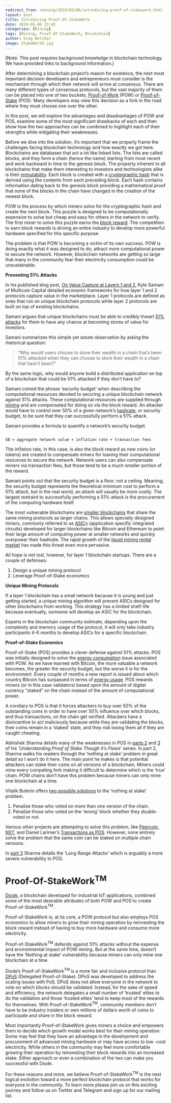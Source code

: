 ```yaml
---
redirect_from: /mining/2019/05/06/introducing-proof-of-stakework.html
layout: post
title: Introducing Proof-Of-StakeWork
date: 2019-05-06 13:42
categories: [Mining]
tags: [Mining, Proof-Of-StakeWork, Blockchain]
author: Greg Belcher
image: StakeWork0.jpg
---
```


[Note: This post requires background knowledge in blockchain technology. We have provided links to background information.]

After determining a blockchain project’s reason for existence, the next most important decision developers and entrepreneurs must consider is the mechanism through which their network will arrive at consensus. There are many different types of consensus protocols, but the vast majority of them can be placed into one of two buckets, [Proof-of-Work](https://cointelegraph.com/explained/proof-of-work-explained) (POW) or [Proof-of-Stake](https://hackernoon.com/what-is-proof-of-stake-8e0433018256) (POS). Many developers may view this decision as a fork in the road where they must choose one over the other.

In this post, we will explore the advantages and disadvantages of POW and POS, examine some of the most significant drawbacks of each and then show how the two approaches can be combined to highlight each of their strengths while mitigating their weaknesses.

Before we dive into the solution, it’s important that we properly frame the challenges facing blockchain technology and how exactly we got here. Blockchains are databases that act a lot like linked lists. The lists are called blocks, and they form a chain (hence the name) starting from most recent and work backward in time to the genesis block. The property inherent to all blockchains that make them interesting to investors and technologists alike is their [immutability](https://bitsonblocks.net/2016/02/29/a-gentle-introduction-to-immutability-of-blockchains/). Each block is created with a [cryptographic hash](https://hackernoon.com/cryptographic-hashing-c25da23609c3) that is derived using the contents from each preceding block. Each hash contains information dating back to the genesis block providing a mathematical proof that none of the blocks in the chain have changed in the creation of the newest block.

POW is the process by which miners solve for the cryptographic hash and create the next block. This puzzle is designed to be computationally expensive to solve but cheap and easy for others in the network to verify. The first miner to solve this puzzle earns the [block reward](https://www.investopedia.com/terms/b/block-reward.asp). The competition to earn block rewards is driving an entire industry to develop more powerful hardware specified for this specific purpose.

The problem is that POW is becoming a victim of its own success. POW is doing exactly what it was designed to do; attract more computational power to secure the network. However, blockchain networks are getting so large that many in the community fear their electricity consumption could be unsustainable.

**Preventing 51% Attacks**

In his published blog post, [On Value Capture at Layers 1 and 2](https://multicoin.capital/2019/03/14/on-value-capture-at-layers-1-and-2/), Kyle Samani of Multicoin Capital detailed economic frameworks for how layer 1 and 2 protocols capture value in the marketplace. Layer 1 protocols are defined as ones that run on unique blockchain protocols while layer 2 protocols are built on top of existing blockchains. 

Samani argues that unique blockchains must be able to credibly thwart [51% attacks](https://www.investopedia.com/terms/1/51-attack.asp) for them to have any chance at becoming stores of value for investors.

Samani summarizes this simple yet astute observation by asking the rhetorical question: 

<blockquote>
“Why would users choose to store their wealth in a chain that’s been 51% attacked when they can choose to store their wealth in a chain that hasn’t been?”
</blockquote>

By the same logic, why would anyone build a distributed application on top of a blockchain that could be 51% attacked if they don’t have to?

Samani coined the phrase ‘security budget’ when describing the computational resources devoted to securing a unique blockchain network against 51% attacks. These computational resources are supplied through [mining](https://www.investopedia.com/tech/how-does-bitcoin-mining-work/) and are compensated for doing so via the block reward. An attacker would have to control over 50% of a given network’s [hashrate](https://www.hashgains.com/wiki/h/what-is-hash-rate), or security budget, to be sure that they can successfully perform a 51% attack.

Samani provides a formula to quantify a network’s security budget.

<code>
SB = aggregate network value &times; inflation rate + transaction fees
</code>

The inflation rate, in this case, is also the block reward as new coins (or tokens) are created to compensate miners for loaning their computational resources to secure the network. Network users can also compensate miners via transaction fees, but those tend to be a much smaller portion of the reward.

Samani points out that the security budget is a floor, not a ceiling. Meaning, the security budget represents the theoretical minimum cost to perform a 51% attack, but in the real world, an attack will usually be more costly. The largest restraint to successfully performing a 51% attack is the procurement of the computing hardware itself. 

The most vulnerable blockchains are [smaller blockchains](https://www.coindesk.com/blockchains-feared-51-attack-now-becoming-regular) that share the same mining protocols as larger chains. This allows specially designed miners, commonly referred to as [ASIC](https://en.bitcoin.it/wiki/ASIC)s (application specific integrated circuits) developed for larger blockchains like Bitcoin and Ethereum to point their large amount of computing power at smaller networks and quickly overpower their hashrate. The rapid growth of the [liquid mining rental market](https://www.coindesk.com/51-attacks-for-rent%e2%80%8a-the-trouble-with-a-liquid-mining-market) has made this threat even more pervasive. 

All hope is not lost, however, for layer 1 blockchain startups. There are a couple of defenses:



1. Design a unique mining protocol
2. Leverage Proof-of-Stake economics

**Unique Mining Protocols**

If a layer 1 blockchain has a small network because it is young and just getting started, a unique mining algorithm will prevent ASICs designed for other blockchains from working. This strategy has a limited shelf-life because eventually, someone will develop an ASIC for the blockchain.

Experts in the blockchain community estimate, depending upon the complexity and memory usage of the protocol, it will only take industry participants 4-6 months to develop ASICs for a specific blockchain.

**Proof-of-Stake Economics**

Proof-of-Stake (POS) provides a clever defense against 51% attacks. POS was initially designed to solve the [energy consumption](https://diode.io/distributed-infrastructure/2019/03/07/the-end-of-mining.html) issue associated with POW. As we have learned with Bitcoin, the more valuable a network becomes, the greater the security budget, but the worse it is for the environment. Every couple of months a new report is issued about which country Bitcoin has surpassed in terms of [energy usage](https://arstechnica.com/tech-policy/2017/12/bitcoins-insane-energy-consumption-explained/). POS rewards miners (or in this case validators) based upon the amount of digital currency “staked” on the chain instead of the amount of computational power.

A corollary to POS is that it forces attackers to buy over 50% of the outstanding coins in order to have over 50% influence over which blocks, and thus transactions, on the chain get verified. Attackers have a disincentive to act maliciously because while they are validating the blocks, their coins remain in a ‘staked’ state, and they risk losing them all if they are caught cheating.

Abhishek Sharma details many of the weaknesses in POS in [parts 2](https://medium.com/@abhisharm/understanding-proof-of-stake-through-its-flaws-part-2-nothing-s-at-stake-8d12d826956c) and [3](https://medium.com/p/672a3d413501) of his ‘_Understanding Proof of Stake Though it’s Flaws’_ series. In part 2, Sharma walks his readers through the ‘nothing at stake’ problem in great detail so I won’t do it here. The main point he makes is that potential attackers can stake their coins on all versions of a blockchain. Miners could mine every competing fork making it difficult to determine which is the ‘true’ chain. POW chains don’t have this problem because miners can only mine one blockchain at a time.

Vitalik Buterin offers [two possible solutions](https://blog.ethereum.org/2014/07/05/stake/) to the ‘nothing at stake’ problem.



1. Penalize those who voted on more than one version of the chain.
2. Penalize those who voted on the ‘wrong’ block whether they double-voted or not.

Various other projects are attempting to solve this problem, like [Peercoin](http://wiki.peercointalk.org/index.php?title=Peerunity), [NXT](https://nxtwiki.org/wiki/Whitepaper:Nxt), and Daniel Larimer’s [Transactions as POS](https://bravenewcoin.com/assets/Uploads/TransactionsAsProofOfStake10.pdf). However, none entirely solve the problem that the same coin can be staked on multiple chain versions.

In [part 3](https://medium.com/p/672a3d413501) Sharma details the ‘Long Range Attacks’ which is arguably a more severe vulnerability to POS. 


# Proof-Of-StakeWork<sup>TM</sup>

[Diode](https://diode.io/), a blockchain developed for industrial IoT applications, combined some of the most desirable attributes of both POW and POS to create Proof-of-StakeWork<sup>TM</sup>.

Proof-of-StakeWork is, at its core, a POW protocol but also employs POS economics to allow miners to grow their mining operation by reinvesting the block reward instead of having to buy more hardware and consume more electricity.

Proof-of-StakeWork<sup>TM</sup> defends against 51% attacks without the expense and environmental impact of POW mining. But at the same time, doesn’t have the ‘Nothing at stake’ vulnerability because miners can only mine one blockchain at a time.

Diode’s Proof-of-StakeWork<sup>TM  </sup>is a more fair and inclusive protocol than [DPoS](https://hackernoon.com/what-is-delegated-proof-of-stake-897a2f0558f9) (Delegated Proof-of-Stake). DPoS was developed to address the scaling issues with PoS. DPoS does not allow everyone in the network to vote on which blocks should be validated. Instead, for the sake of speed and efficiency, the network delegates a small number of ‘trusted’ elites to do the validation and those ‘trusted elites’ tend to keep most of the rewards for themselves. With Proof-of-StakeWork<sup>TM</sup>, community members don’t have to be industry insiders or own millions of dollars worth of coins to participate and share in the block reward.

Most importantly Proof-of-StakeWork gives miners a choice and empowers them to decide which growth model works best for their mining operation. Some may feel that they have an advantage in the development and procurement of advanced mining hardware or may have access to low -cost electricity. While others in the community may feel more comfortable growing their operation by reinvesting their block rewards into an increased stake. Either approach or even a combination of the two can make you successful with Diode.

For these reasons and more, we believe Proof-of-StakeWork<sup>TM</sup> is the next logical evolution toward a more perfect blockchain protocol that works for everyone in the community. To learn more please join us on this exciting journey and follow us on Twitter and Telegram and sign up for our mailing list.